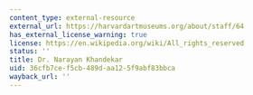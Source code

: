 ```yaml
---
content_type: external-resource
external_url: https://harvardartmuseums.org/about/staff/64
has_external_license_warning: true
license: https://en.wikipedia.org/wiki/All_rights_reserved
status: ''
title: Dr. Narayan Khandekar
uid: 36cfb7ce-f5cb-489d-aa12-5f9abf83bbca
wayback_url: ''
---
```

